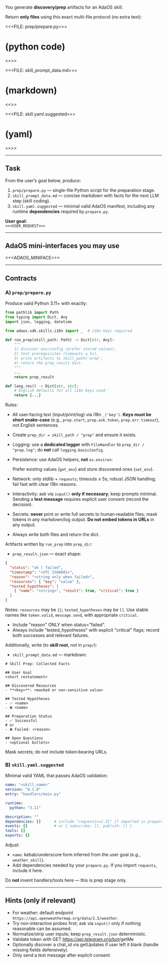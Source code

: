 You generate **discovery/prep** artifacts for an AdaOS skill.

Return **only files** using this exact multi-file protocol (no extra text):

<<<FILE: prep/prepare.py>>>

# (python code)

<<<END>>>

<<<FILE: skill_prompt_data.md>>>

# (markdown)

<<<END>>>

<<<FILE: skill.yaml.suggested>>>

# (yaml)

<<<END>>>

---

## Task

From the user’s goal below, produce:

1) `prep/prepare.py` — single-file Python script for the preparation stage.
2) `skill_prompt_data.md` — concise markdown with facts for the next LLM step (skill coding).
3) `skill.yaml.suggested` — minimal valid AdaOS manifest, including any runtime **dependencies** required by `prepare.py`.

**User goal:**  
`<<<USER_REQUEST>>>`

---

## AdaOS mini‑interfaces you may use

<<<ADAOS_MINIFACE>>>

---

## Contracts

### A) `prep/prepare.py`

Produce valid Python 3.11+ with exactly:

```python
from pathlib import Path
from typing import Dict, Any
import json, logging, datetime

from adaos.sdk.skills.i18n import _  # i18n keys required

def run_prep(skill_path: Path) -> Dict[str, Any]:
    """
    1) discover env/config (prefer stored values),
    2) test prerequisites (timeouts ≤ 5s),
    3) write artifacts to skill_path/'prep',
    4) return the prep_result dict.
    """
    ...
    return prep_result

def lang_res() -> Dict[str, str]:
    # English defaults for all i18n keys used
    return {...}
````

Rules:

* All user‑facing text (input/print/log) via i18n `_('key')`. **Keys must be short snake‑case** (e.g., `prep.start`, `prep.ask.token`, `prep.err.timeout`), not English sentences.
* Create `prep_dir = skill_path / "prep"` and ensure it exists.
* Logging: use a **dedicated logger** with `FileHandler` to `prep_dir / "prep.log"`; do **not** call `logging.basicConfig`.
* Persistence: use AdaOS helpers, **not** `os.environ`:

  Prefer existing values (`get_env`) and store discovered ones (`set_env`).
* Network: only stdlib + `requests`; timeouts ≤ 5s; robust JSON handling; fail fast with clear i18n reasons.
* Interactivity: ask via `input()` **only if necessary**; keep prompts minimal. Sending a **test message** requires explicit user consent (record the decision).
* Secrets: **never** print or write full secrets to human‑readable files; mask tokens in any markdown/log output. **Do not embed tokens in URLs** in any output.
* Always write both files and return the dict.

Artifacts written by `run_prep` into `prep_dir`:

* `prep_result.json` — exact shape:

```json
{
  "status": "ok | failed",
  "timestamp": "<UTC ISO8601>",
  "reason": "<string only when failed>",
  "resources": { "key": "value" },
  "tested_hypotheses": [
    { "name": "<string>", "result": true, "critical": true }
  ]
}
```

Notes: `resources` may be `{}`; `tested_hypotheses` may be `[]`. Use stable names like `token.valid`, `message.send`, with appropriate `critical`.

* Include "reason" ONLY when status="failed".
* Always include "tested_hypotheses" with explicit "critical" flags; record both successes and relevant failures.

Additionally, write (to **skill root**, not in `prep/`):

* `skill_prompt_data.md` — markdown:

```
# Skill Prep: Collected Facts

## User Goal
<short restatement>

## Discovered Resources
- **<key>**: <masked or non‑sensitive value>

## Tested Hypotheses
- ✅ <name>
- ❌ <name>

## Preparation Status
- ✅ Successful
# or
- ❌ Failed: <reason>

## Open Questions
- <optional bullets>
```

Mask secrets; do not include token‑bearing URLs.

### B) `skill.yaml.suggested`

Minimal valid YAML that passes AdaOS validation:

```yaml
name: "<skill_name>"
version: "0.1.0"
entry: "handlers/main.py"

runtime:
  python: "3.11"

description: ""
dependencies: []      # include "requests>=2.31" if imported in prepare.py
events: {}            # or { subscribe: [], publish: [] }
tools: []
exports: {}
```

Adjust:

* `name`: kebab/underscore form inferred from the user goal (e.g., `weather_skill`).
* Add dependencies needed by your `prepare.py`. If you import `requests`, include it here.

Do **not** invent handlers/tools here — this is prep stage only.

---

## Hints (only if relevant)

* For weather: default endpoint `https://api.openweathermap.org/data/2.5/weather`.
* Try non-interactive probes first; ask via `input()` only if nothing reasonable can be assumed.
* Normalize/strip user inputs; keep `prep_result.json` deterministic.
* Validate token with GET <https://api.telegram.org/bot><token>/getMe
* Optionally discover a chat_id via getUpdates if user left it blank (handle missing fields defensively).
* Only send a test message after explicit consent.
